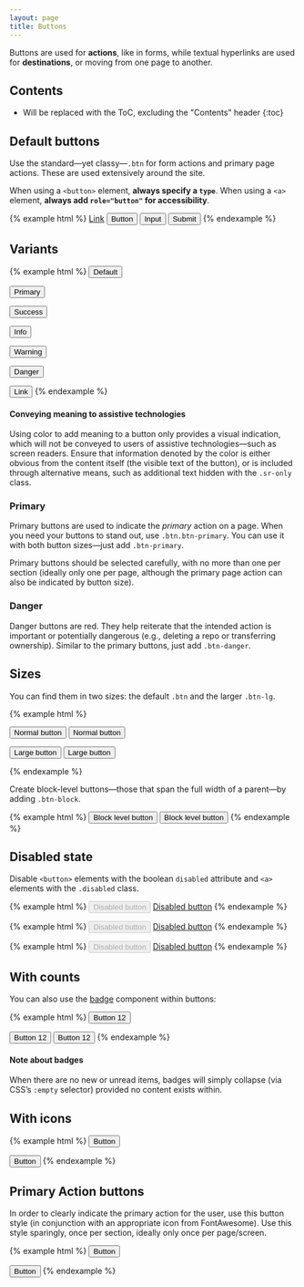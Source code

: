 ```yaml
---
layout: page
title: Buttons
---
```


Buttons are used for **actions**, like in forms, while textual hyperlinks are used for **destinations**, or moving from one page to another.


## Contents

* Will be replaced with the ToC, excluding the "Contents" header
{:toc}


## Default buttons

Use the standard—yet classy—`.btn` for form actions and primary page actions. These are used extensively around the site.

When using a `<button>` element, **always specify a `type`**. When using a `<a>` element, **always add `role="button"` for accessibility**.

{% example html %}
<a class="btn btn-default" href="#" role="button">Link</a>
<button class="btn btn-default" type="submit">Button</button>
<input class="btn btn-default" type="button" value="Input">
<input class="btn btn-default" type="submit" value="Submit">
{% endexample %}


## Variants

{% example html %}
<button type="button" class="btn btn-default">Default</button>

<button type="button" class="btn btn-primary">Primary</button>

<button type="button" class="btn btn-success">Success</button>

<button type="button" class="btn btn-info">Info</button>

<button type="button" class="btn btn-warning">Warning</button>

<button type="button" class="btn btn-danger">Danger</button>

<button type="button" class="btn btn-link">Link</button>
{% endexample %}

<div class="c-docs-callout c-docs-callout-info">
  <h4>Conveying meaning to assistive technologies</h4>
  <p>Using color to add meaning to a button only provides a visual indication, which will not be conveyed to users of assistive technologies—such as screen readers. Ensure that information denoted by the color is either obvious from the content itself (the visible text of the button), or is included through alternative means, such as additional text hidden with the <code>.sr-only</code> class.</p>
</div>

### Primary
Primary buttons are used to indicate the *primary* action on a page. When you need your buttons to stand out, use `.btn.btn-primary`. You can use it with both button sizes—just add `.btn-primary`.

Primary buttons should be selected carefully, with no more than one per section (ideally only one per page, although the primary page action can also be indicated by button size).

### Danger
Danger buttons are red. They help reiterate that the intended action is important or potentially dangerous (e.g., deleting a repo or transferring ownership). Similar to the primary buttons, just add `.btn-danger`.


## Sizes

You can find them in two sizes: the default `.btn` and the larger `.btn-lg`.

{% example html %}
<p>
  <button type="button" class="btn btn-primary">Normal button</button>
  <button type="button" class="btn btn-default">Normal button</button>
</p>
<p>
  <button type="button" class="btn btn-primary btn-lg">Large button</button>
  <button type="button" class="btn btn-default btn-lg">Large button</button>
</p>
{% endexample %}

Create block-level buttons—those that span the full width of a parent—by adding `.btn-block`.

{% example html %}
<button type="button" class="btn btn-primary btn-block">Block level button</button>
<button type="button" class="btn btn-default btn-lg btn-block">Block level button</button>
{% endexample %}


## Disabled state

Disable `<button>` elements with the boolean `disabled` attribute and `<a>` elements with the `.disabled` class.

{% example html %}
<button class="btn" type="button" disabled>Disabled button</button>
<a class="btn disabled" href="#" role="button">Disabled button</a>
{% endexample %}

{% example html %}
<button class="btn btn-primary" type="button" disabled>Disabled button</button>
<a class="btn btn-primary disabled" href="#" role="button">Disabled button</a>
{% endexample %}

{% example html %}
<button class="btn btn-danger" type="button" disabled>Disabled button</button>
<a class="btn btn-danger disabled" href="#" role="button">Disabled button</a>
{% endexample %}

## With counts

You can also use the [badge](http://getbootstrap.com/components/#badges) component within buttons:

{% example html %}
<button class="btn" type="button">
  Button
  <span class="badge">12</span>
</button>

<button class="btn btn-primary" type="button">
  Button
  <span class="badge">12</span>
</button>

<button class="btn btn-danger" type="button">
  Button
  <span class="badge">12</span>
</button>
{% endexample %}

<div class="c-docs-callout c-docs-callout-info">
  <h4>Note about badges</h4>
  <p>When there are no new or unread items, badges will simply collapse (via CSS’s <code>:empty</code> selector) provided no content exists within.</p>
</div>

## With icons

{% example html %}
<button class="btn btn-primary" type="button">
  <i class="fa fa-check-circle-o" aria-hidden="true"></i>
  Button
</button>

<button class="btn btn-danger" type="button">
  <i class="fa fa-ban" aria-hidden="true"></i>
  Button
</button>
{% endexample %}


## Primary Action buttons

In order to clearly indicate the primary action for the user, use this button style (in conjunction with an appropriate icon from FontAwesome). Use this style sparingly, once per section, ideally only once per page/screen.

{% example html %}
<button class="btn btn-default btn-action" type="button">
  Button
  <span class="btn-icon" aria-hidden="true">
    <i class="fa fa-fw fa-arrow-right"></i>
  </span>
</button>

<button class="btn btn-primary btn-action" type="button">
  Button
  <span class="btn-icon" aria-hidden="true">
    <i class="fa fa-fw fa-refresh"></i>
  </span>
</button>
{% endexample %}


<!--
## Button groups

Have a hankering for a series of buttons that are attached to one another? Wrap them in a `.btn-group` and the buttons will be rounded and spaced automatically.

{% example html %}
<div class="btn-group">
  <button class="btn" type="button">Button</button>
  <button class="btn" type="button">Button</button>
  <button class="btn" type="button">Button</button>
</div>

<div class="btn-group">
  <button class="btn btn-outline" type="button">Button</button>
  <button class="btn btn-outline" type="button">Button</button>
  <button class="btn btn-outline" type="button">Button</button>
</div>

<div class="btn-group">
  <button class="btn btn-lg" type="button">Button</button>
  <button class="btn btn-lg" type="button">Button</button>
  <button class="btn btn-lg" type="button">Button</button>
</div>
{% endexample %}

Add `.btn-group-form` to `<form>`s within `.btn-group`s for proper spacing and rounded corners.

{% example html %}
<div class="btn-group">
  <form class="btn-group-form">
    <button class="btn" type="button">Button in a form</button>
  </form>
  <button class="btn" type="button">Button</button>
  <button class="btn" type="button">Button</button>
</div>
{% endexample %}
-->


<!--
## Hidden text button

Use `.hidden-text-expander` to indicate and toggle hidden text.

{% example html %}
<span class="hidden-text-expander">
  <button type="button" class="ellipsis-expander">&hellip;</button>
</span>
{% endexample %}

You can also make the expander appear inline by adding `.inline`. -->
